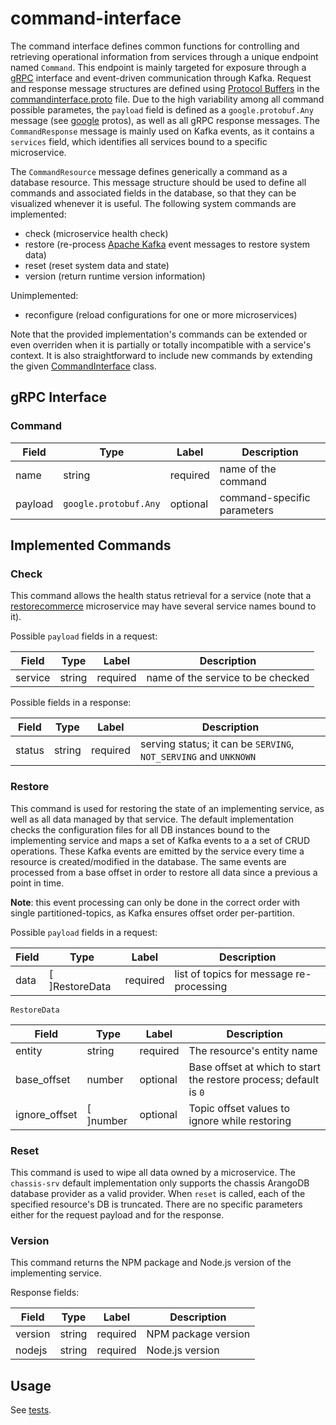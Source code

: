 # command-interface

The command interface defines common functions for controlling and retrieving operational information from services through a unique endpoint named `Command`. This endpoint is mainly targeted for exposure through a [gRPC](https://grpc.io/docs/) interface and event-driven communication through Kafka. Request and response message structures  are defined using [Protocol Buffers](https://developers.google.com/protocol-buffers/) in the [commandinterface.proto](https://github.com/restorecommerce/protos/blob/master/io/restorecommerce/commandinterface.proto) file. Due to the high variability among all command possible parametes, the `payload` field is defined as a `google.protobuf.Any` message (see [google](https://github.com/restorecommerce/protos/tree/master/google/protobuf) protos), as well as all gRPC response messages. The `CommandResponse` message is mainly used on Kafka events, as it contains a `services` field, which identifies all services bound to a specific microservice. 

The `CommandResource` message defines generically a command as a database resource. This message structure should be used to define all commands and associated fields in the database, so that they can be visualized whenever it is useful.
The following system commands are implemented:

- check (microservice health check)
- restore (re-process [Apache Kafka](https://kafka.apache.org/) event messages to restore system data)
- reset (reset system data and state)
- version (return runtime version information)

Unimplemented:
- reconfigure (reload configurations for one or more microservices)

Note that the provided implementation's commands can be extended or even overriden when it is partially or totally incompatible with a service's context. It is also straightforward to include new commands by extending the given [CommandInterface](src/command-interface/index.ts) class.

## gRPC Interface

### Command 

| Field | Type | Label | Description |
| ----- | ---- | ----- | ----------- |
| name | string | required | name of the command |
| payload | `google.protobuf.Any` | optional | command-specific parameters |

## Implemented Commands

### Check

This command allows the health status retrieval for a service (note that a [restorecommerce](https://github.com/restorecommerce/) microservice may have several service names bound to it). 

Possible `payload` fields in a request:

| Field | Type | Label | Description |
| ----- | ---- | ----- | ----------- |
| service | string | required | name of the service to be checked |

Possible fields in a response:

| Field | Type | Label | Description |
| ----- | ---- | ----- | ----------- |
| status | string | required | serving status; it can be `SERVING`, `NOT_SERVING` and `UNKNOWN` |

### Restore

This command is used for restoring the state of an implementing service, as well as all data managed by that service. The default implementation checks the configuration files for all DB instances bound to the implementing service and maps a set of Kafka events to a a set of CRUD operations. 
These Kafka events are emitted by the service every time a resource is created/modified in the database. The same events are processed from a base offset in order to restore all data since a previous a point in time. 

**Note**: this event processing can only be done in the correct order with single partitioned-topics, as Kafka ensures offset order per-partition.

Possible `payload` fields in a request:

| Field | Type | Label | Description |
| ----- | ---- | ----- | ----------- |
| data | [ ]RestoreData | required | list of topics for message re-processing |

`RestoreData`

| Field | Type | Label | Description |
| ----- | ---- | ----- | ----------- |
| entity | string | required | The resource's entity name |
| base_offset | number | optional | Base offset at which to start the restore process; default is `0` |
| ignore_offset | [ ]number | optional | Topic offset values to ignore while restoring |

### Reset

This command is used to wipe all data owned by a microservice.
The `chassis-srv` default implementation only supports the chassis ArangoDB database provider as a valid provider. When `reset` is called, each of the specified resource's DB is truncated. There are no specific parameters either for the request payload and for the response.

### Version

This command returns the NPM package and Node.js version of the implementing service. 

Response fields:

| Field | Type | Label | Description |
| ----- | ---- | ----- | ----------- |
| version | string | required | NPM package version |
| nodejs | string | required | Node.js version |


## Usage

See [tests](test/command_test.ts).

